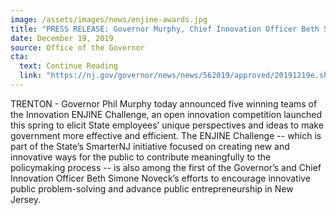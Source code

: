 ```yaml
---
image: /assets/images/news/enjine-awards.jpg
title: "PRESS RELEASE: Governor Murphy, Chief Innovation Officer Beth Simone Noveck Announce Winners of Innovation ENJINE Challenge"
date: December 19, 2019
source: Office of the Governor
cta:
  text: Continue Reading
  link: "https://nj.gov/governor/news/news/562019/approved/20191219e.shtml"
---
```


TRENTON - Governor Phil Murphy today announced five winning teams of the Innovation ENJINE Challenge, an open innovation competition launched this spring to elicit State employees’ unique perspectives and ideas to make government more effective and efficient. The ENJINE Challenge -- which is part of the State’s SmarterNJ initiative focused on creating new and innovative ways for the public to contribute meaningfully to the policymaking process -- is also among the first of the Governor’s and Chief Innovation Officer Beth Simone Noveck’s efforts to encourage innovative public problem-solving and advance public entrepreneurship in New Jersey.
